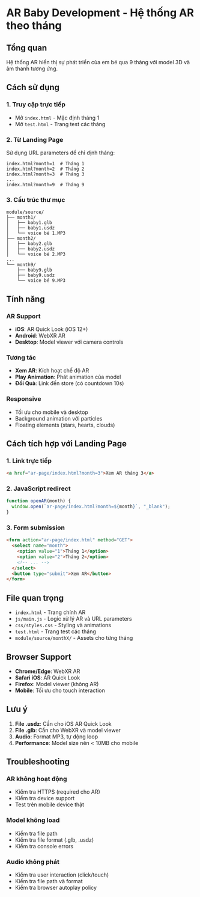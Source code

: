 # AR Baby Development - Hệ thống AR theo tháng

## Tổng quan

Hệ thống AR hiển thị sự phát triển của em bé qua 9 tháng với model 3D và âm thanh tương ứng.

## Cách sử dụng

### 1. Truy cập trực tiếp

- Mở `index.html` - Mặc định tháng 1
- Mở `test.html` - Trang test các tháng

### 2. Từ Landing Page

Sử dụng URL parameters để chỉ định tháng:

```
index.html?month=1  # Tháng 1
index.html?month=2  # Tháng 2
index.html?month=3  # Tháng 3
...
index.html?month=9  # Tháng 9
```

### 3. Cấu trúc thư mục

```
module/source/
├── month1/
│   ├── baby1.glb
│   ├── baby1.usdz
│   └── voice bé 1.MP3
├── month2/
│   ├── baby2.glb
│   ├── baby2.usdz
│   └── voice bé 2.MP3
...
└── month9/
    ├── baby9.glb
    ├── baby9.usdz
    └── voice bé 9.MP3
```

## Tính năng

### AR Support

- **iOS**: AR Quick Look (iOS 12+)
- **Android**: WebXR AR
- **Desktop**: Model viewer với camera controls

### Tương tác

- **Xem AR**: Kích hoạt chế độ AR
- **Play Animation**: Phát animation của model
- **Đổi Quà**: Link đến store (có countdown 10s)

### Responsive

- Tối ưu cho mobile và desktop
- Background animation với particles
- Floating elements (stars, hearts, clouds)

## Cách tích hợp với Landing Page

### 1. Link trực tiếp

```html
<a href="ar-page/index.html?month=3">Xem AR tháng 3</a>
```

### 2. JavaScript redirect

```javascript
function openAR(month) {
  window.open(`ar-page/index.html?month=${month}`, "_blank");
}
```

### 3. Form submission

```html
<form action="ar-page/index.html" method="GET">
  <select name="month">
    <option value="1">Tháng 1</option>
    <option value="2">Tháng 2</option>
    <!-- ... -->
  </select>
  <button type="submit">Xem AR</button>
</form>
```

## File quan trọng

- `index.html` - Trang chính AR
- `js/main.js` - Logic xử lý AR và URL parameters
- `css/styles.css` - Styling và animations
- `test.html` - Trang test các tháng
- `module/source/monthX/` - Assets cho từng tháng

## Browser Support

- **Chrome/Edge**: WebXR AR
- **Safari iOS**: AR Quick Look
- **Firefox**: Model viewer (không AR)
- **Mobile**: Tối ưu cho touch interaction

## Lưu ý

1. **File .usdz**: Cần cho iOS AR Quick Look
2. **File .glb**: Cần cho WebXR và model viewer
3. **Audio**: Format MP3, tự động loop
4. **Performance**: Model size nên < 10MB cho mobile

## Troubleshooting

### AR không hoạt động

- Kiểm tra HTTPS (required cho AR)
- Kiểm tra device support
- Test trên mobile device thật

### Model không load

- Kiểm tra file path
- Kiểm tra file format (.glb, .usdz)
- Kiểm tra console errors

### Audio không phát

- Kiểm tra user interaction (click/touch)
- Kiểm tra file path và format
- Kiểm tra browser autoplay policy
